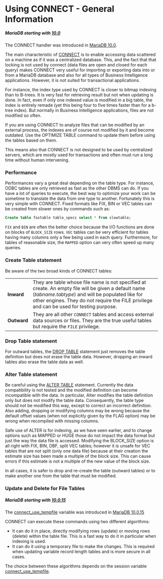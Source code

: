 # Using CONNECT - General Information

##### MariaDB starting with [10.0](/kb/en/what-is-mariadb-100/)

The CONNECT handler was introduced in [MariaDB 10.0](/kb/en/what-is-mariadb-100/).

The main characteristic of [CONNECT](/columns-storage-engines-and-plugins/storage-engines/connect/) is to enable accessing data scattered on a machine as if it was a centralized database. This, and the fact that that locking is not used by connect (data files are open and closed for each query) makes CONNECT very useful for importing or exporting data into or from a MariaDB database and also for all types of Business Intelligence applications. However, it is not suited for transactional applications.

For instance, the index type used by CONNECT is closer to bitmap indexing than to B-trees. It is very fast for retrieving result but not when updating is done. In fact, even if only one indexed value is modified in a big table, the index is entirely remade (yet this being four to five times faster than for a b-tree index). But normally in Business Intelligence applications, files are not modified so often.

If you are using CONNECT to analyze files that can be modified by an external process, the indexes are of course not modified by it and become outdated. Use the OPTIMIZE TABLE command to update them before using the tables based on them.

This means also that CONNECT is not designed to be used by centralized servers, which are mostly used for transactions and often must run a long time without human intervening.

### Performance

Performances vary a great deal depending on the table type. For instance, ODBC tables are only
retrieved as fast as the other DBMS can do. If you have a lot of queries to execute, the best way to optimize your work can be sometime to translate the data from one type to another. Fortunately this is very simple with CONNECT. Fixed formats like FIX, BIN or VEC tables can be created from slower ones by commands such as:

```sql
Create table fastable table_specs select * from slowtable;
```

`FIX` and `BIN` are often the better choice because the I/O functions are
done on blocks of `BLOCK_SIZE` rows. `VEC` tables can be very efficient for
tables having many columns only a few being used in each query. Furthermore,
for tables of reasonable size, the `MAPPED` option can very often speed up
many queries.

### Create Table statement

Be aware of the two broad kinds of CONNECT tables:

<table><tbody><tr><td><strong>Inward</strong></td><td>They are table whose file name is not specified at create. An empty file will be given a default name (<em>tabname.tabtype</em>) and will be populated like for other engines. They do not require the FILE privilege and can be used for testing purpose.</td></tr>
<tr><td><strong>Outward</strong></td><td>They are all other <code>CONNECT</code> tables and access external data sources or files. They are the true useful tables but require the <code>FILE</code> privilege.</td></tr>
</tbody></table>

### Drop Table statement

For outward tables, the [DROP TABLE](/sql-statements-structure/sql-statements/data-definition/drop/drop-table/) statement just removes the table definition but does not erase the table data. However, dropping an inward tables also erase the table data as well.

### Alter Table statement

Be careful using the [ALTER TABLE](/sql-statements-structure/sql-statements/data-definition/alter/alter-table/) statement. Currently the data compatibility is not tested and the modified definition can become incompatible with the data. In particular, Alter modifies the table definition only but does not modify the table data. Consequently, the table type should not be modified this way, except to correct an incorrect definition. Also adding, dropping or modifying columns may be wrong because the default offset values (when not explicitly given by the FLAG option) may be wrong when recompiled with missing columns.

Safe use of ALTER is for indexing, as we have seen earlier, and to change options such as MAPPED or HUGE those do not impact the data format but just the way the data file is accessed. Modifying the BLOCK_SIZE option is all right with FIX, BIN, DBF, split VEC tables; however it is unsafe for VEC tables that are not split (only one data file) because at their creation the estimate size has been made a multiple of the block size. This can cause errors if this estimate is not a multiple of the new value of the block size.

In all cases, it is safer to drop and re-create the table (outward tables) or to make another one from the table that must be modified.

### Update and Delete for File Tables

##### MariaDB starting with [10.0.15](/kb/en/mariadb-10015-release-notes/)

The [connect_use_tempfile](/kb/en/connect-system-variables/#connect_use_tempfile) variable was introduced in [MariaDB 10.0.15](/kb/en/mariadb-10015-release-notes/)

CONNECT can execute these commands using two different algorithms:

- It can do it in place, directly modifying rows (update) or moving rows (delete) within the table file. This is a fast way to do it in particular when indexing is used.
- It can do it using a temporary file to make the changes. This is required when updating variable record length tables and is more secure in all cases.

The choice between these algorithms depends on the session variable [connect_use_tempfile](/kb/en/connect-system-variables/#connect_use_tempfile).